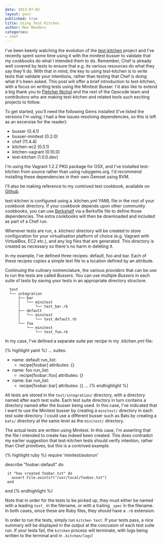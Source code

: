 ```yaml
--- 
date: 2013-07-02
layout: post
published: true
title: Using Test Kitchen
author: Max Manders
categories:
- chef
---
```

I've been keenly watching the evolution of the
[test-kitchen](https://github.com/opscode/test-kitchen) project and I've
recently spent some time using it with the minitest busser to validate that my
cookbooks do what I intended them to do.  Remember, Chef is already well
covered by tests to ensure that e.g.  its various resources do what they say
they'll do.  With that in mind, the key to using test-kitchen is to write tests
that validate your intentions, rather than testing that Chef is doing what it's
been asked.  This post will offer a brief introduction to test-kitchen, with a
focus on writing tests using the Minitest Busser.  I'd also like to extend a
big thank you to [Fletcher Nichol](https://twitter.com/fnichol) and the rest of
the Opscode team and contributors who are making test-kitchen and related tools
such exciting projects to follow.<!--more-->

To get started, you'll need the following Gems installed (I've listed the versions I'm
using; I had a few issues resolving dependencies, so this is left as an excersise for the
reader):

 * busser (0.4.1)
 * busser-minitest (0.2.0)
 * chef (11.4.4)
 * kitchen-ec2 (0.5.1)
 * kitchen-vagrant (0.10.0)
 * test-kitchen (1.0.0.dev)

I'm using the Vagrant 1.2.2 PKG package for OSX, and I've installed test-kitchen from
source rather than using rubygems.org.  I'd recommend installing these dependencies in
their own Gemset using RVM.

I'll also be making reference to my contrived test cookbook, available on
[Github](https://github.com/maxmanders/minitest-busser-example).

test-kitchen is configured using a .kitchen.yml YAML file in the root of your
cookbook directory.  If your cookbook depends upon other community cookbooks,
you can use [Berkshelf](http://berkshelf.com/) via a Berksfile file to define
those dependencies.  The extra cookbooks will then be downloaded and included
as part of a Chef run.

Whenever tests are run, a .kitchen/ directory will be created to store
configuration for your virtualisation platform of choice (e.g. Vagrant with VirtualBox, EC2
etc.), and any log files that are generated.  This directory is created as necessary so
there's no harm in deleting it.

In my example, I've defined three recipes: default, foo and bar.  Each of these recipes
copies a simple text file to a location defined by an attribute.

Continuing the culinary nomenclature, the various *providers* that can be use to run the 
tests are called *Bussers*.  You can use multiple *Bussers* in each suite of tests by
saving your tests in an appropriate directory structure.

      test
      └── integration
          ├── bar
          │   └── minitest
          │       └── test_bar.rb
          ├── default
          │   └── minitest
          │       └── test_default.rb
          └── foo
              └── minitest
                  └── test_foo.rb

In my case, I've defined a separate suite per recipe in my .kitchen.yml file:

   {% highlight yaml %}
   ...
   suites:
   - name: default
     run_list:
       - recipe[foobar]
     attributes: {} 
   - name: foo
     run_list:
       - recipe[foobar::foo]
     attributes: {} 
   - name: bar
     run_list:
       - recipe[foobar::bar]
     attributes: {} 
   ...
   {% endhighlight %}

All tests are stored in the ``test/integration/`` directory, with a directory named after
each test suite.  Each test suite directory in turn contains a directory named after the
busser being used.  In this case, I've indicated that I want to use the Minitest busser
by creating a ``minitest/`` directory in each test suite directory.  I could use a
different busser such as Bats by creating a ``bats/`` directory at the same level as the
``minitest/`` directory.

The actual tests are written using Minitest.  In this case, I'm asserting that the file
I intended to create has indeed been created.  This does contradict my earlier suggestion
that test-kitchen tests should verify intention, rather than Chef primitives, but this is
a contrived example.

   {% highlight ruby %}
   require 'minitest/autorun'

   describe "foobar::default" do

     it "has created foobar.txt" do
       assert File.exists?("/usr/local/foobar.txt")
     end
   end
   {% endhighlight %}

Note that in order for the tests to be picked up, they must either be named with a
leading ``test_`` in the filename, or with a trailing ``_spec`` in the filename.  In both
cases, since these are Ruby files, they should have a ``.rb`` extension.

In order to run the tests, simply run ``kitchen test``.  If your tests pass, a nice
summary will be displayed in the output at the concusion of each test suite run.  If your
tests fail, the `kitchen` process will terminate, with logs being written to the terminal
and in ``.kitchen/logs``!
